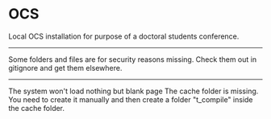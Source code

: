 # OCS
Local OCS installation for purpose of a doctoral students conference.

***
Some folders and files are for security reasons missing. Check them out
in gitignore and get them elsewhere.

***
The system won't load nothing but blank page
The cache folder is missing. You need to create it manually and then create
a folder "t_compile" inside the cache folder.